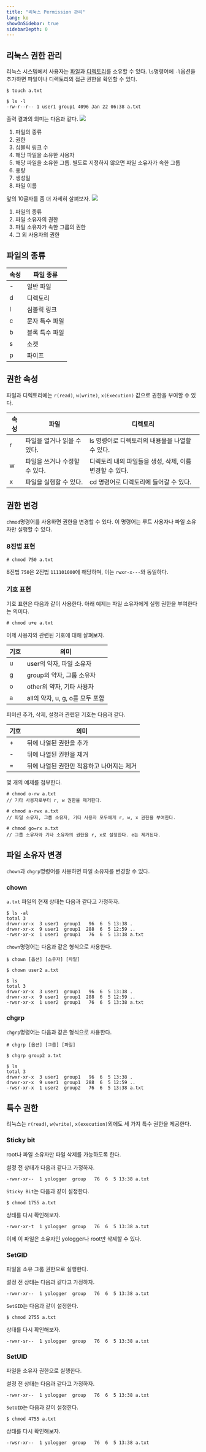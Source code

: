 ```yaml
---
title: "리눅스 Permission 관리"
lang: ko
showOnSidebar: true
sidebarDepth: 0
---
```


## 리눅스 권한 관리
리눅스 시스템에서 사용자는 <u>파일</u>과 <u>디렉토리</u>를 소유할 수 있다. `ls`명령어에 `-l`옵션을 추가하면 파일이나 디렉토리의 접근 권한을 확인할 수 있다.
```
$ touch a.txt

$ ls -l
-rw-r--r-- 1 user1 group1 4096 Jan 22 06:38 a.txt
```
출력 결과의 의미는 다음과 같다.
![](./200705_linux_permission/0.png)
1. 파일의 종류
2. 권한
3. 심볼릭 링크 수
4. 해당 파일을 소유한 사용자 
5. 해당 파일을 소유한 그룹. 별도로 지정하지 않으면 파일 소유자가 속한 그룹
6. 용량
7. 생성일
8. 파일 이름

앞의 10글자를 좀 더 자세히 살펴보자.
![](./200705_linux_permission/1.png)

1. 파일의 종류
2. 파일 소유자의 권한
3. 파일 소유자가 속한 그룹의 권한
4. 그 외 사용자의 권한

## 파일의 종류
|속성|파일 종류|
|------|---|
|-|일반 파일|
|d|디렉토리|
|l|심볼릭 링크|
|c|문자 특수 파일|
|b|블록 특수 파일|
|s|소켓|
|p|파이프|


## 권한 속성
파일과 디렉토리에는 `r(read)`, `w(write)`, `x(Execution)` 값으로 권한을 부여할 수 있다.

|속성|파일|디렉토리|
|------|---|---|
|r|파일을 열거나 읽을 수 있다.|ls 명령어로 디렉토리의 내용물을 나열할 수 있다.|
|w|파일을 쓰거나 수정할 수 있다.|디렉토리 내의 파일들을 생성, 삭제, 이름 변경할 수 있다.|
|x|파일을 실행할 수 있다.|cd 명령어로 디렉토리에 들어갈 수 있다.|


## 권한 변경
`chmod`명령어를 사용하면 권한을 변경할 수 있다. 이 명령어는 루트 사용자나 파일 소유자만 실행할 수 있다.
### 8진법 표현
```
# chmod 750 a.txt
```
8진법 `750`은 2진법 `111101000`에 해당하며, 이는 `rwxr-x---`와 동일하다.

###  기호 표현
기호 표현은 다음과 같이 사용한다. 아래 예제는 파일 소유자에게 실행 권한을 부여한다는 의미다.
```
# chmod u+e a.txt
```

이제 사용자와 관련된 기호에 대해 살펴보자.

|기호|의미|
|---|---|
|u|user의 약자, 파일 소유자|
|g|group의 약자, 그룹 소유자|
|o|other의 약자, 기타 사용자|
|a|all의 약자, u, g, o를 모두 포함|

퍼미션 추가, 삭제, 설정과 관련된 기호는 다음과 같다.

|기호|의미|
|----|---|
|+|뒤에 나열된 권한을 추가|
|-|뒤에 나열된 권한을 제거|
|=|뒤에 나열된 권한만 적용하고 나머지는 제거|

몇 개의 예제를 첨부한다.
```
# chmod o-rw a.txt
// 기타 사용자로부터 r, w 권한을 제거한다.
```
```
# chmod a-rwx a.txt
// 파일 소유자, 그룹 소유자, 기타 사용자 모두에게 r, w, x 권한을 부여한다.
```
```
# chmod go=rx a.txt
// 그룹 소유자와 기타 소유자의 권한을 r, x로 설정한다. e는 제거된다.
```

## 파일 소유자 변경
`chown`과 `chgrp`명령어를 사용하면 파일 소유자를 변경할 수 있다.

### chown
`a.txt` 파일의 현재 상태는 다음과 같다고 가정하자.
```
$ ls -al
total 3
drwxr-xr-x  3 user1  group1   96  6  5 13:38 .
drwxr-xr-x  9 user1  group1  288  6  5 12:59 ..
-rwsr-xr-x  1 user1  group1   76  6  5 13:38 a.txt
```
`chown`명령어는 다음과 같은 형식으로 사용한다.
```
$ chown [옵션] [소유자] [파일]
```
```
$ chown user2 a.txt

$ ls
total 3
drwxr-xr-x  3 user1  group1   96  6  5 13:38 .
drwxr-xr-x  9 user1  group1  288  6  5 12:59 ..
-rwsr-xr-x  1 user2  group1   76  6  5 13:38 a.txt
```
### chgrp
`chgrp`명령어는 다음과 같은 형식으로 사용한다.
```
# chgrp [옵션] [그룹] [파일]
```
```
$ chgrp group2 a.txt	

$ ls
total 3
drwxr-xr-x  3 user1  group1   96  6  5 13:38 .
drwxr-xr-x  9 user1  group1  288  6  5 12:59 ..
-rwsr-xr-x  1 user2  group2   76  6  5 13:38 a.txt
```

## 특수 권한
리눅스는 `r(read)`, `w(write)`, `x(execution)`외에도 세 가지 특수 권한을 제공한다.
### Sticky bit
root나 파일 소유자만 파일 삭제를 가능하도록 한다.

설정 전 상태가 다음과 같다고 가정하자.
```
-rwxr-xr--  1 yologger  group   76  6  5 13:38 a.txt
```
`Sticky Bit`는 다음과 같이 설정한다.
```
$ chmod 1755 a.txt
```
상태를 다시 확인해보자.
```
-rwxr-xr-t  1 yologger  group   76  6  5 13:38 a.txt
```
이제 이 파일은 소유자인 yologger나 root만 삭제할 수 있다.

### SetGID
파일을 소유 그룹 권한으로 실행한다.

설정 전 상태는 다음과 같다고 가정하자.
```
-rwxr-xr--  1 yologger  group   76  6  5 13:38 a.txt
```
`SetGID`는 다음과 같이 설정한다.
```
$ chmod 2755 a.txt
```
상태를 다시 확인해보자.
```
-rwxr-sr--  1 yologger  group   76  6  5 13:38 a.txt
```
### SetUID
파일을 소유자 권한으로 실행한다.

설정 전 상태는 다음과 같다고 가정하자.
```
-rwxr-xr--  1 yologger  group   76  6  5 13:38 a.txt
```
`SetUID`는 다음과 같이 설정한다.
```
$ chmod 4755 a.txt
```
상태를 다시 확인해보자.
```
-rwsr-xr--  1 yologger  group   76  6  5 13:38 a.txt
```